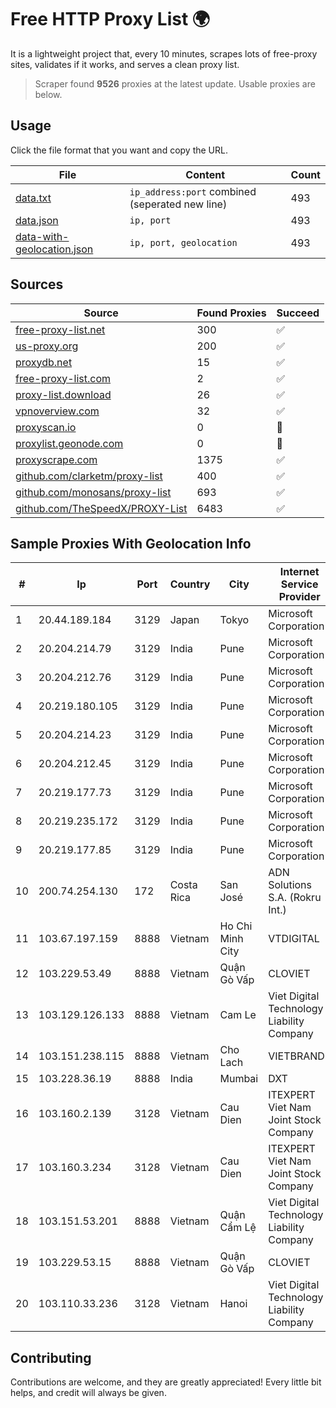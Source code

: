 
# Free HTTP Proxy List 🌍

It is a lightweight project that, every 10 minutes, scrapes lots of free-proxy sites, validates if it works, and serves a clean proxy list.


> Scraper found **9526** proxies at the latest update. Usable proxies are below.

## Usage

Click the file format that you want and copy the URL.


|File|Content|Count|
|----|-------|-----|
|[data.txt](https://raw.githubusercontent.com/themiralay/Proxy-List-World/master/data.txt)|`ip_address:port` combined (seperated new line)|493|
|[data.json](https://raw.githubusercontent.com/themiralay/Proxy-List-World/master/data.json)|`ip, port`|493|
|[data-with-geolocation.json](https://raw.githubusercontent.com/themiralay/Proxy-List-World/master/data-with-geolocation.json)|`ip, port, geolocation`|493|

## Sources

|Source|Found Proxies|Succeed|
|------|-------------|-------|
|[free-proxy-list.net](https://free-proxy-list.net)|300|✅|
|[us-proxy.org](https://www.us-proxy.org)|200|✅|
|[proxydb.net](http://proxydb.net)|15|✅|
|[free-proxy-list.com](https://free-proxy-list.com/?page=&port=&type%5B%5D=http&type%5B%5D=https&up_time=0&search=Search)|2|✅|
|[proxy-list.download](https://www.proxy-list.download/HTTP)|26|✅|
|[vpnoverview.com](https://vpnoverview.com/privacy/anonymous-browsing/free-proxy-servers)|32|✅|
|[proxyscan.io](https://www.proxyscan.io)|0|🚫|
|[proxylist.geonode.com](https://proxylist.geonode.com/api/proxy-list?limit=300&page=1&sort_by=lastChecked&sort_type=desc&protocols=http,https)|0|🚫|
|[proxyscrape.com](https://api.proxyscrape.com/v2/?request=displayproxies&protocol=http&timeout=10000&country=all&ssl=all&anonymity=all)|1375|✅|
|[github.com/clarketm/proxy-list](https://raw.githubusercontent.com/clarketm/proxy-list/master/proxy-list-raw.txt)|400|✅|
|[github.com/monosans/proxy-list](https://raw.githubusercontent.com/monosans/proxy-list/main/proxies/http.txt)|693|✅|
|[github.com/TheSpeedX/PROXY-List](https://raw.githubusercontent.com/TheSpeedX/PROXY-List/master/http.txt)|6483|✅|


## Sample Proxies With Geolocation Info

|#|Ip|Port|Country|City|Internet Service Provider|
|-|--|----|-------|----|-------------------------|
|1|20.44.189.184|3129|Japan|Tokyo|Microsoft Corporation|
|2|20.204.214.79|3129|India|Pune|Microsoft Corporation|
|3|20.204.212.76|3129|India|Pune|Microsoft Corporation|
|4|20.219.180.105|3129|India|Pune|Microsoft Corporation|
|5|20.204.214.23|3129|India|Pune|Microsoft Corporation|
|6|20.204.212.45|3129|India|Pune|Microsoft Corporation|
|7|20.219.177.73|3129|India|Pune|Microsoft Corporation|
|8|20.219.235.172|3129|India|Pune|Microsoft Corporation|
|9|20.219.177.85|3129|India|Pune|Microsoft Corporation|
|10|200.74.254.130|172|Costa Rica|San José|ADN Solutions S.A. (Rokru Int.)|
|11|103.67.197.159|8888|Vietnam|Ho Chi Minh City|VTDIGITAL|
|12|103.229.53.49|8888|Vietnam|Quận Gò Vấp|CLOVIET|
|13|103.129.126.133|8888|Vietnam|Cam Le|Viet Digital Technology Liability Company|
|14|103.151.238.115|8888|Vietnam|Cho Lach|VIETBRANDS|
|15|103.228.36.19|8888|India|Mumbai|DXT|
|16|103.160.2.139|3128|Vietnam|Cau Dien|ITEXPERT Viet Nam Joint Stock Company|
|17|103.160.3.234|3128|Vietnam|Cau Dien|ITEXPERT Viet Nam Joint Stock Company|
|18|103.151.53.201|8888|Vietnam|Quận Cẩm Lệ|Viet Digital Technology Liability Company|
|19|103.229.53.15|8888|Vietnam|Quận Gò Vấp|CLOVIET|
|20|103.110.33.236|3128|Vietnam|Hanoi|Viet Digital Technology Liability Company|



## Contributing

Contributions are welcome, and they are greatly appreciated! Every
little bit helps, and credit will always be given.

